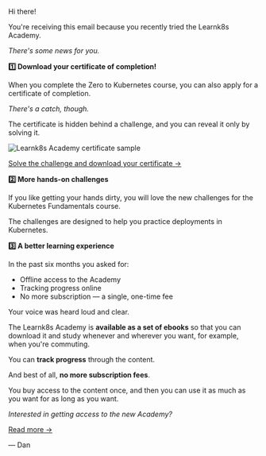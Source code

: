 Hi there!

You're receiving this email because you recently tried the Learnk8s Academy.

_There's some news for you._

**1️⃣ Download your certificate of completion!**

When you complete the Zero to Kubernetes course, you can also apply for a certificate of completion.

_There's a catch, though._

The certificate is hidden behind a challenge, and you can reveal it only by solving it.

![Learnk8s Academy certificate sample](https://gallery.mailchimp.com/2f82ec7d5caaa9ced71141211/images/1ecb8758-5a41-4bc5-ba1a-6065dd1e01e0.jpg)

[Solve the challenge and download your certificate →](https://academy.learnk8s.io/dashboard "Download your certificate")

**2️⃣ More hands-on challenges**

If you like getting your hands dirty, you will love the new challenges for the Kubernetes Fundamentals course.

The challenges are designed to help you practice deployments in Kubernetes.

**3️⃣ A better learning experience**

In the past six months you asked for:

- Offline access to the Academy
- Tracking progress online
- No more subscription — a single, one-time fee

Your voice was heard loud and clear.

The Learnk8s Academy is **available as a set of ebooks** so that you can download it and study whenever and wherever you want, for example, when you're commuting.

You can **track progress** through the content.

And best of all, **no more subscription fees**.

You buy access to the content once, and then you can use it as much as you want for as long as you want.

_Interested in getting access to the new Academy?_

[Read more →](https://learnk8s.io/academy "Learn more about the Learnk8s Academy")

— Dan
